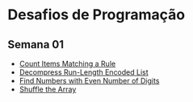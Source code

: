 # Desafios de Programação

## Semana 01
* [Count Items Matching a Rule](https://github.com/GabrielSBotelho/Desafios-de-Programacao/blob/main/Semana%2001/Count%20Items%20Matching%20a%20Rule.cpp)
* [Decompress Run-Length Encoded List](https://github.com/GabrielSBotelho/Desafios-de-Programacao/blob/main/Semana%2001/Decompress%20Run-Length%20Encoded%20List.cpp)
* [Find Numbers with Even Number of Digits](https://github.com/GabrielSBotelho/Desafios-de-Programacao/blob/main/Semana%2001/Find%20Numbers%20with%20Even%20Number%20of%20Digits.cpp)
* [Shuffle the Array](https://github.com/GabrielSBotelho/Desafios-de-Programacao/blob/main/Semana%2001/Shuffle%20the%20Array.cpp)

